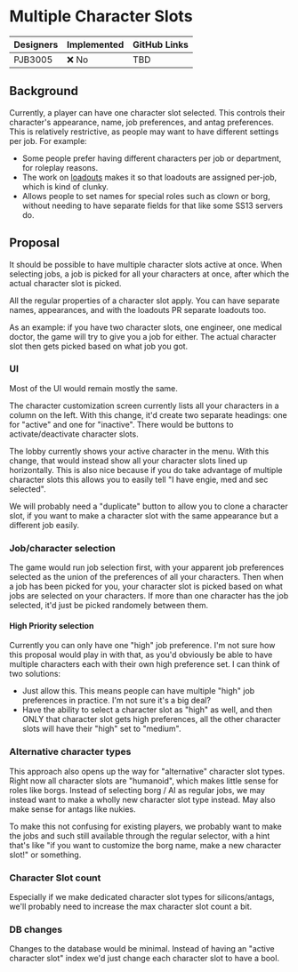 # Multiple Character Slots

| Designers | Implemented | GitHub Links |
|---|---|---|
| PJB3005 | :x: No | TBD |

## Background

Currently, a player can have one character slot selected. This controls their character's appearance, name, job preferences, and antag preferences. This is relatively restrictive, as people may want to have different settings per job. For example:

* Some people prefer having different characters per job or department, for roleplay reasons.
* The work on [loadouts](https://github.com/space-wizards/space-station-14/pull/25715) makes it so that loadouts are assigned per-job, which is kind of clunky.
* Allows people to set names for special roles such as clown or borg, without needing to have separate fields for that like some SS13 servers do.

## Proposal

It should be possible to have multiple character slots active at once. When selecting jobs, a job is picked for all your characters at once, after which the actual character slot is picked.

All the regular properties of a character slot apply. You can have separate names, appearances, and with the loadouts PR separate loadouts too.

As an example: if you have two character slots, one engineer, one medical doctor, the game will try to give you a job for either. The actual character slot then gets picked based on what job you got.

### UI

Most of the UI would remain mostly the same.

The character customization screen currently lists all your characters in a column on the left. With this change, it'd create two separate headings: one for "active" and one for "inactive". There would be buttons to activate/deactivate character slots.

The lobby currently shows your active character in the menu. With this change, that would instead show all your character slots lined up horizontally. This is also nice because if you do take advantage of multiple character slots this allows you to easily tell "I have engie, med and sec selected".

We will probably need a "duplicate" button to allow you to clone a character slot, if you want to make a character slot with the same appearance but a different job easily.

### Job/character selection

The game would run job selection first, with your apparent job preferences selected as the union of the preferences of all your characters. Then when a job has been picked for you, your character slot is picked based on what jobs are selected on your characters. If more than one character has the job selected, it'd just be picked randomely between them.

#### High Priority selection

Currently you can only have one "high" job preference. I'm not sure how this proposal would play in with that, as you'd obviously be able to have multiple characters each with their own high preference set. I can think of two solutions:

* Just allow this. This means people can have multiple "high" job preferences in practice. I'm not sure it's a big deal?
* Have the ability to select a character slot as "high" as well, and then ONLY that character slot gets high preferences, all the other character slots will have their "high" set to "medium".

### Alternative character types

This approach also opens up the way for "alternative" character slot types. Right now all character slots are "humanoid", which makes little sense for roles like borgs. Instead of selecting borg / AI as regular jobs, we may instead want to make a wholly new character slot type instead. May also make sense for antags like nukies.

To make this not confusing for existing players, we probably want to make the jobs and such still available through the regular selector, with a hint that's like "if you want to customize the borg name, make a new character slot!" or something.

### Character Slot count

Especially if we make dedicated character slot types for silicons/antags, we'll probably need to increase the max character slot count a bit.

### DB changes

Changes to the database would be minimal. Instead of having an "active character slot" index we'd just change each character slot to have a bool.